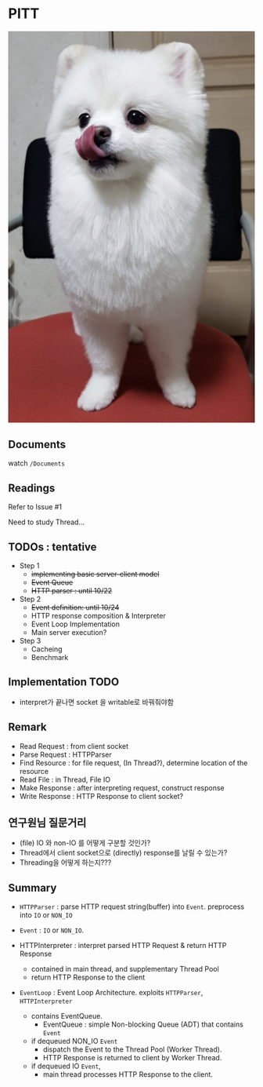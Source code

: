 # PITT

![logo](Logo.png)


## Documents
watch `/Documents`

## Readings
Refer to Issue #1

Need to study Thread...

## TODOs : tentative
* Step 1
  - ~~implementing basic server-client model~~
  - ~~Event Queue~~
  - ~~HTTP parser : until 10/22~~
* Step 2
  - ~~Event definition: until 10/24~~
  - HTTP response composition & Interpreter
  - Event Loop Implementation
  - Main server execution?
* Step 3
  - Cacheing
  - Benchmark

## Implementation TODO
  * interpret가 끝나면 socket 을 writable로 바꿔줘야함

## Remark
  * Read Request : from client socket
  * Parse Request : HTTPParser
  * Find Resource : for file request, (In Thread?), determine location of the resource
  * Read File : in Thread, File IO
  * Make Response : after interpreting request, construct response
  * Write Response : HTTP Response to client socket?

## 연구원님 질문거리
  * (file) IO 와 non-IO 를 어떻게 구분할 것인가?
  * Thread에서 client socket으로 (directly) response를 날릴 수 있는가?
  * Threading을 어떻게 하는지???

## Summary
* `HTTPParser` : parse HTTP request string(buffer) into `Event`. preprocess into `IO` or `NON_IO`
* `Event` : `IO` or `NON_IO`.
* HTTPInterpreter : interpret parsed HTTP Request & return HTTP Response
  - contained in main thread, and supplementary Thread Pool
  - return HTTP Response to the client

* `EventLoop` : Event Loop Architecture. exploits `HTTPParser`, `HTTPInterpreter`
  - contains EventQueue.
    + EventQueue : simple Non-blocking Queue (ADT) that contains `Event`
  - if dequeued NON_IO `Event`
    + dispatch the Event to the Thread Pool (Worker Thread).
    + HTTP Response is returned to client by Worker Thread.
  - if dequeued IO `Event`,
    + main thread processes HTTP Response to the client.
